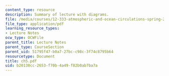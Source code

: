 ```yaml
---
content_type: resource
description: Summary of lecture with diagrams.
file: /media/courses/12-333-atmospheric-and-ocean-circulations-spring-2004/b20138cc2653f70b4a49f82b0ab7ba7a_ch5.pdf
file_type: application/pdf
learning_resource_types:
- Lecture Notes
ocw_type: OCWFile
parent_title: Lecture Notes
parent_type: CourseSection
parent_uid: 51795f47-b0a7-27bc-c98c-3f74c8795b64
resourcetype: Document
title: ch5.pdf
uid: b20138cc-2653-f70b-4a49-f82b0ab7ba7a
---
```

